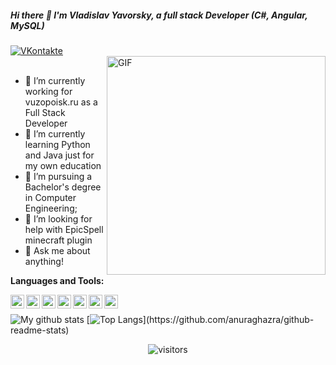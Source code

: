 ##### Hi there 👋 I'm Vladislav Yavorsky, a full stack Developer (C#, Angular, MySQL) 

[![VKontakte](https://img.shields.io/badge/VKontakte-40304f?style=for-the-badge&logo=vk)](https://vk.com/yavorskyvv)
<br />
<img align="right" alt="GIF" width="350" src="https://i.kym-cdn.com/photos/images/original/001/531/018/cb3.gif" />
<br />
- 🔭 I’m currently working for vuzopoisk.ru as a Full Stack Developer
- 🌱 I’m currently learning Python and Java just for my own education
- 💼 I’m pursuing a Bachelor's degree in Computer Engineering;
- 🤔 I’m looking for help with EpicSpell minecraft plugin
- 💬 Ask me about anything!

**Languages and Tools:**  

<img align="left" alt="PyCharm" width="22px" src="https://cdn.jsdelivr.net/npm/simple-icons@4.2.0/icons/pycharm.svg" />
<img align="left" alt="Visual Studio" width="22px" src="https://cdn.jsdelivr.net/npm/simple-icons@4.2.0/icons/visualstudio.svg" />
<img align="left" alt="Intellij IDEA" width="22px" src="https://cdn.jsdelivr.net/npm/simple-icons@4.2.0/icons/intellijidea.svg" />
<img align="left" alt="Angular 2+" width="22px" src="https://cdn.jsdelivr.net/npm/simple-icons@4.2.0/icons/angular.svg" />
<img align="left" alt="CSS3" width="22px" src="https://cdn.jsdelivr.net/npm/simple-icons@4.2.0/icons/css3.svg" />
<img align="left" alt="Node.js" width="22px" src="https://cdn.jsdelivr.net/npm/simple-icons@4.2.0/icons/node-dot-js.svg" />
<img align="left" alt="MySQL" width="22px" src="https://cdn.jsdelivr.net/npm/simple-icons@4.2.0/icons/mysql.svg" />

<br />

![My github stats](https://github-readme-stats.vercel.app/api?username=enzdarkside&count_private=true&show_icons=true&hide_border=true)
[![Top Langs](https://github-readme-stats.vercel.app/api/top-langs/?username=enzdarkside&show_icons=true&hide_border=true")](https://github.com/anuraghazra/github-readme-stats)

<p align="center">
    <img align="center" alt="visitors" src="https://visitor-badge.laobi.icu/badge?page_id=enzdarkside.enzdarkside" />
</p>
